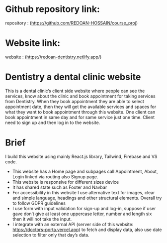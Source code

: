 # Github repository link: 
repository :  (https://github.com/REDOAN-HOSSAIN/course_proj)
# Website link: 
website :  (https://redoan-dentistry.netlify.app/)
# Dentistry a dental clinic website
This is a dental clinic’s client side website where people can see the services, know about the clinic and book appointment for taking services from Dentistry. When they book appointment they are able to select appointment date, then they will get the available services and spaces for what they want to book appointment through this website. One client can book appointment in same day and for same service just one time. Client need to sign up and then log in to the website.  
# Brief
 I build this website using mainly React.js library, Tailwind, Firebase and VS code. 
- This website has a Home page and subpages call Appointment, About, Login linked via routing also Signup page.
- This website is responsive for different sizes device
- It has shared state such as Footer and Navbar 
- For accessibility in this website I use alternative text for images, clear and simple language, headings and other structural elements. Overall try to follow GDPR guidelines
- I use form with input validation for sign-up and log-in, suppose if user gave don’t give at least one uppercase letter, number and length six then it will not take the input. 
- I integrate with an external API (server side of this website: https://doctors-porta.vercel.app) to fetch and display data, also use date selection to filter only that day’s data. 
